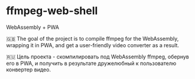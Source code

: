 # ffmpeg-web-shell

WebAssembly + PWA

🇬🇧 The goal of the project is to compile ffmpeg for the WebAssembly, wrapping it in PWA, and get a user-friendly video converter as a result.

🇷🇺 Цель проекта - скомпилировать под WebAssembly ffmpeg, обернув его в PWA, и получить в результате дружелюбный к пользователю конвертер видео.
